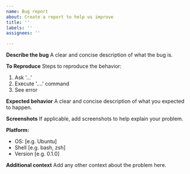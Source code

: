 ```yaml
---
name: Bug report
about: Create a report to help us improve
title: ''
labels: ''
assignees: ''

---
```


**Describe the bug**
A clear and concise description of what the bug is.

**To Reproduce**
Steps to reproduce the behavior:
1. Ask '...'
2. Execute '....' command
4. See error

**Expected behavior**
A clear and concise description of what you expected to happen.

**Screenshots**
If applicable, add screenshots to help explain your problem.

**Platform:**
 - OS: [e.g. Ubuntu]
 - Shell [e.g. bash, zsh]
 - Version [e.g. 0.1.0]

**Additional context**
Add any other context about the problem here.
